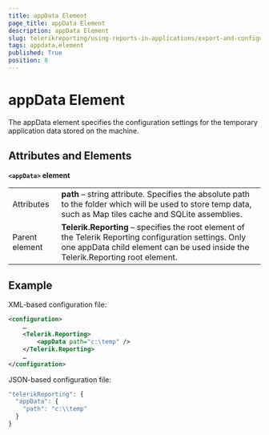 ```yaml
---
title: appData Element
page_title: appData Element 
description: appData Element
slug: telerikreporting/using-reports-in-applications/export-and-configure/configure-the-report-engine/appdata-element
tags: appdata,element
published: True
position: 8
---
```

<style>
table th:first-of-type {
    width: 10%;
}
table th:nth-of-type(2) {
    width: 90%;
}
</style>

# appData Element

The appData element specifies the configuration settings for the temporary application data stored on the machine. 

## Attributes and Elements

__`<appData>` element__ 

|   |   |
| ------ | ------ |
|Attributes|__path__ – string attribute. Specifies the absolute path to the folder which will be used to store temp data, such as Map tiles cache and SQLite assemblies.|
|Parent element|__Telerik.Reporting__ – specifies the root element of the Telerik Reporting configuration settings. Only one appData child element can be used inside the Telerik.Reporting root element.|

## Example

XML-based configuration file:
    
````xml
<configuration>
    …
    <Telerik.Reporting>
        <appData path="c:\temp" />
    </Telerik.Reporting>
    …
</configuration>
````

JSON-based configuration file:
    
````js
"telerikReporting": {
  "appData": {
    "path": "c:\\temp"
  }
}
````

